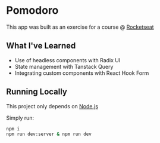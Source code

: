 # Pomodoro

This app was built as an exercise for a course @ [Rocketseat](http://rocketseat.com.br)

## What I've Learned

- Use of headless components with Radix UI
- State management with Tanstack Query
- Integrating custom components with React Hook Form

## Running Locally

This project only depends on [Node.js](https://nodejs.org/en/download)

Simply run:

```sh
npm i
npm run dev:server & npm run dev
```
